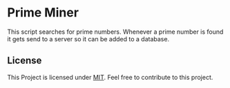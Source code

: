 # Prime Miner
This script searches for prime numbers. Whenever a prime number is found it gets send to a server so it can be added to a database.

## License
This Project is licensed under
[MIT](https://github.com/christoph-fricke/prime-miner/blob/master/LICENSE).
Feel free to contribute to this project.
